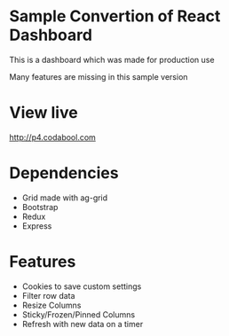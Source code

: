 # Sample Convertion of React Dashboard
This is a dashboard which was made for production use

Many features are missing in this sample version

# View live
http://p4.codabool.com

# Dependencies
- Grid made with ag-grid
- Bootstrap
- Redux
- Express

# Features
- Cookies to save custom settings
- Filter row data
- Resize Columns
- Sticky/Frozen/Pinned Columns
- Refresh with new data on a timer
